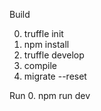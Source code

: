 Build

0. truffle init
1. npm install
2. truffle develop
3. compile
4. migrate --reset

Run
0. npm run dev